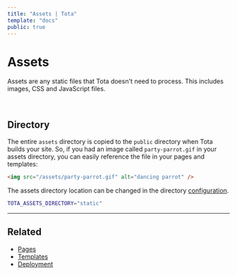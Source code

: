 ```yaml
---
title: "Assets | Tota"
template: "docs"
public: true
---
```


# Assets

Assets are any static files that Tota doesn't need to process. This includes images, CSS and JavaScript files.

<br>

## Directory

The entire `assets` directory is copied to the `public` directory when Tota builds your site.
So, if you had an image called `party-parrot.gif` in your assets directory,
you can easily reference the file in your pages and templates:

```html
<img src="/assets/party-parrot.gif" alt="dancing parrot" />
```

The assets directory location can be changed in the directory [configuration](/docs/configuration#directory).

```bash
TOTA_ASSETS_DIRECTORY="static"
```

<hr />

## Related

- [Pages](/docs/pages)
- [Templates](/docs/templates)
- [Deployment](/docs/deployment)
